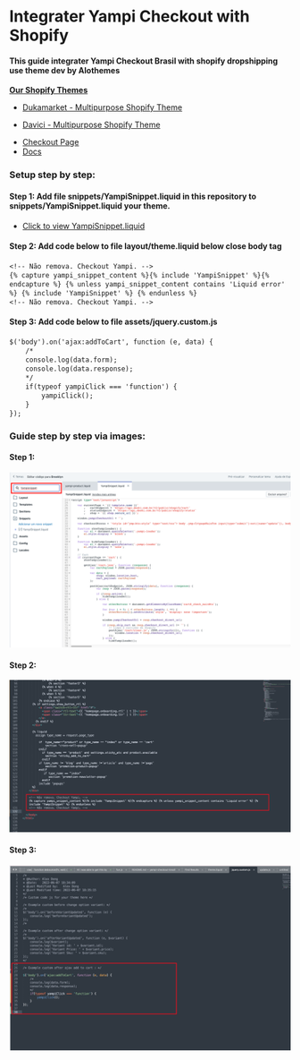 # Integrater Yampi Checkout with Shopify

#### This guide integrater Yampi Checkout Brasil with shopify dropshipping use theme dev by Alothemes

**[Our Shopify Themes](https://themeforest.net/user/alotheme)**

* [Dukamarket - Multipurpose Shopify Theme](https://1.envato.market/c/1314680/275988/4415?u=https://themeforest.net/item/dukamarket-multipurpose-shopify-theme/36158349)

* [Davici - Multipurpose Shopify Theme](https://themeforest.net/item/davici-ultimate-shopify-2-theme-rtl-supported/41949840)


<!-- * [Demo](https://easyshopp.me) -->
* [Checkout Page](https://seguro.easyshopp.me)
* [Docs](https://help.revy.io/article/16-yampi-checkout)

### Setup step by step:

#### Step 1: Add file snippets/YampiSnippet.liquid in this repository to snippets/YampiSnippet.liquid your theme.

* [Click to view YampiSnippet.liquid](https://github.com/magepow/yampi-checkout-brazil/blob/main/snippets/YampiSnippet.liquid)

#### Step 2: Add code below to file layout/theme.liquid below close body tag

```
<!-- Não remova. Checkout Yampi. -->
{% capture yampi_snippet_content %}{% include 'YampiSnippet' %}{% endcapture %} {% unless yampi_snippet_content contains 'Liquid error' %} {% include 'YampiSnippet' %} {% endunless %}
<!-- Não remova. Checkout Yampi. --> 
```

#### Step 3: Add code below to file assets/jquery.custom.js

```
$('body').on('ajax:addToCart', function (e, data) {
    /*
    console.log(data.form);
    console.log(data.response);
    */
    if(typeof yampiClick === 'function') {
        yampiClick();
    }
});
```

### Guide step by step via images:

#### Step 1:
![Add to directory snippets](https://github.com/magepow/yampi-checkout-brazil/blob/main/media/snippet.png)


#### Step 2:
![Add to layout/theme.liquid](https://github.com/magepow/yampi-checkout-brazil/blob/main/media/yampi_snippet.png)

#### Step 3:
![Add to file assets/jquery.custom.js](https://github.com/magepow/yampi-checkout-brazil/blob/main/media/yampi_ajaxcart_callback.png)
